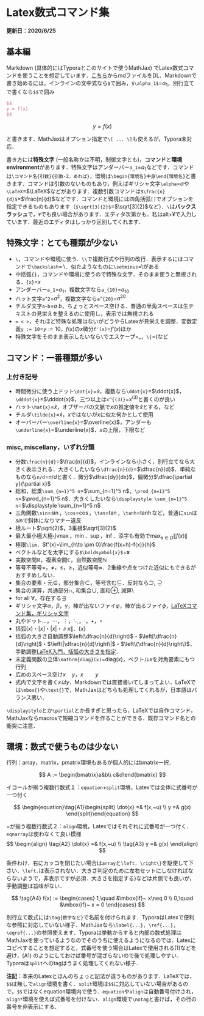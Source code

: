# Latex数式コマンド集

**更新日：2020/6/25**

## 基本編

Markdown (具体的にはTyporaとこのサイトで使うMathJax) でLatex数式コマンドを使うことを想定しています．[こちら](./md/tips/latexMath.md)からmdファイルをDL．Markdownで書き始めるには，インラインの文中式なら`$`で囲み，`$\alpha_1$`=$\alpha_1$，別行立てで書くなら`$$`で囲み

```latex
$$
y = f(x)
$$
```

$$
y = f(x)
$$

と書きます．MathJaxはオプション指定で`\[ ... \]`も使えるが，Typora未対応．

書き方には**特殊文字** (一般名称かは不明，制御文字とも)，**コマンド**と**環境environment**があります．特殊文字はアンダーバー`a_1`=$a_1$などです．コマンドは`\コマンド名{引数}{引数-2，あれば}`，環境は`\begin{環境名}中身\end{環境名}`と書きます．コマンドは引数のないものもあり，例えばギリシャ文字`\alpha`=$\alpha$や`\LaTeX`=$\LaTeX$などがあります．複数引数コマンドは`$\frac{n}{d}$`=$\frac{n}{d}$などです．コマンドと環境には四角括弧`[]`でオプションを指定できるものもあります（`$\sqrt[3]{2}$`=$\sqrt[3]{2}$など）．`\`は**バックスラッシュ**で，`¥`でも良い場合があります．エディタ次第かも．私はalt+¥で入力しています．最近のエディタはしっかり区別してくれます．

## 特殊文字：とても種類が少ない

- `\`，コマンドや環境に使う．`\\`で複数行式や行列の改行．表示するにはコマンドで`\backslash`=$\backslash$．似たようなものに`\setminus`=$\setminus$がある
- 中括弧`{}`，コマンドや環境に使うので特殊な文字．そのまま使うと無視される．`{x}`=${x}$
- アンダーバー`a_1`=$a_1$，複数文字なら`a_{10}`=$a_{10}$
- ハット文字`a^2`=$a^2$，複数文字なら`a^{20}`=$a^{20}$
- チルダ文字`a~b`=$a~b$，ちょっとスペース空ける．普通の半角スペースは生テキストの見栄えを整えるのに使用し，表示では無視される
- `= < >`，それほど特殊な処理はないがどうやらLatexが見栄えを調整．変数定義`y := 10`=$y := 10$，$f(x)$の$x$微分`f'(x)`=$f'(x)$ほか
- 特殊文字をそのまま表示したいなら`\`でエスケープ=$\_$，`\{`=$\{$など

## コマンド：一番種類が多い

### 上付き記号

- 時間微分に使う上ドット`\dot{x}`=$\dot{x}$，複数なら`\ddot{x}`=$\ddot{x}$，`\dddot{x}`=$\dddot{x}$，三つ以上は`x^{(3)}`=$x^{(3)}$と書くのが良い
- ハット`\hat{x}`=$\hat{x}$，オブザーバの文脈で$x$の推定値を$\hat{x}$とする，など
- チルダ`\tilde{x}`=$\tilde{x}$，$x$ではないが$x$に似た何かとして使用
- オーバーバー`\overline{x}`=$\overline{x}$，アンダーも`\underline{x}`=$\underline{x}$．$x$の上限，下限など

### misc, miscellany，いずれ分類

- 分数`\frac{n}{d}`=$\frac{n}{d}$，インラインなら小さく，別行立てなら大きく表示される．大きくしたいなら`\dfrac{n}{d}`=$\dfrac{n}{d}$．単純なものなら`n/d`=$n/d$と書く．微分$\dfrac{dy}{dx}$，偏微分$\dfrac{\partial y}{\partial x}$
- 総和，総乗`\sum_{n=1}^5 n`=$\sum_{n=1}^5 n$，`\prod_{n=1}^5 n`=$\prod_{n=1}^5 n$．大きくしたいなら`\displaystyle \sum_{n=1}^5 n`=$\displaystyle \sum_{n=1}^5 n$
- 三角関数`\sin`=$\sin$，`\cos`=$\cos$，`\tan`=$\tan$，`\tanh`=$\tanh$など，普通に`sin`は$sin$で斜体になりマナー違反
- 根ルート$\sqrt{2}$，3乗根$\sqrt[3]{2}$
- 最大最小極大極小$\max$，$\min$．$\sup$，$\inf$．添字も有効で$\displaystyle \max_{x \in D}\|f(x)\|$
- 極限`\lim`．$f'(x)=\lim_{h\to \pm 0}\frac{f(x+h)-f(x)}{h}$
- ベクトルなどを太字にする`$\boldsymbol{x}$`=$\boldsymbol{x}$
- 実数空間$\mathbb{R}$，複素空間$\mathbb{C}$，自然数空間$\mathbb{N}$
- 等号不等号$=$，$\neq$，$\leq$，$\geq$，近似等号$\approx$．2重線や点をつけた近似にもできるがおすすめしない．
- 集合の要素・元$\in$，部分集合$\subset$，等号含む$\subseteq$．反対なら$\supset,~\supseteq$
- 集合の演算，共通部分$\cap$, 和集合$\cup$, 直和$\oplus$, 減算$\setminus$
- for all $\forall$，存在する$\exists$
- ギリシャ文字$\alpha$，$\beta$，$\gamma$，棒が出ないファイ$\varphi$，棒が出るファイ$\phi$，[LaTeXコマンド集，ギリシャ文字](http://www.latex-cmd.com/special/greek.html)
- 丸やドット$\dots$，$\cdots$，$\vdots$，$\ddots$，$\cdot$，$\bullet$，$\circ$
- 括弧$(x)$・$[x]$・$|x|$・$\| x\|$．$\{ x\}$
- 括弧の大きさ自動調整$\left(\dfrac{n}{d}\right)$・$\left[\dfrac{n}{d}\right]$・$\left\|\dfrac{n}{d}\right\|$・$\left\{\dfrac{n}{d}\right\}$，手動調整[LaTeX入門，括弧の大きさを指定](https://medemanabu.net/latex/bracket/)．
- 未定義関数の立体`\mathrm{diag}(x)`=$\mathrm{diag}(x)$，ベクトル$x$を対角要素にもつ行列
- 広めのスペース空け$x\quad y$，$x\qquad y$
- 式内で文字を書く$xはy$．Markdownでは直接書いてしまってよい．LaTeXでは`\mbox{}`や`\text{}`で，MathJaxはどちらも処理してくれるが，日本語はバランス悪い．

`\displaystyle`とか`\partial`とか長すぎと思ったら，LaTeXでは自作コマンド，MathJaxならmacrosで短縮コマンドを作ることができる．既存コマンド名との衝突に注意．

## 環境：数式で使うものは少ない

行列：array，matrix，pmatrix環境もあるが個人的にはbmatrix一択．

$$
A := \begin{bmatrix}a&b\\ c&d\end{bmatrix}
$$

イコールが揃う複数行数式１：`equation`+`split`環境，Latexでは全体に式番号が一つ付く

$$
\begin{equation}\tag{A1}\begin{split}
\dot{x} =& f(x,~u) \\
y =& g(x)
\end{split}\end{equation}
$$

=が揃う複数行数式２：`align`環境，Latexではそれぞれに式番号が一つ付く．`eqnarray`は使わなくて良い模様
$$
\begin{align}
\tag{A2} \dot{x} =& f(x,~u) \\
\tag{A3} y =& g(x)
\end{align}
$$

条件わけ．右にカッコを閉じたい場合は`array`と`\left. \right\}`を駆使して下さい．`\left.`は表示されない．大きさ判定のために左右セットにしなければならないようで，非表示ですが必須．大きさを指定する$\bigr\}$などは片側でも良いが，手動調整は旨味がない．

$$
\tag{A4} f(x) :=
\begin{cases}
1,\quad &\mbox{if}~ x\neq 0 \\
0,\quad &\mbox{if}~ x = 0
\end{cases}
$$

別行立て数式には`\tag{数字など}`で名前を付けられます．TyporaはLatexで便利な参照に対応していない様子．MathJaxなら`\label{...}, \ref{...}, \eqref{...}`の参照使えます．Typoraは挙動からすると内部の数式処理はMathJaxを使っているようなのでそのうちに使えるようになるのでは．Latexにコピペすることを想定すると，式番号を使う場合はLatexで使用される(1)などを避け，(A1) のようにしておけば番号が混ざらないので後で処理しやすい．Typoraは`split`へのtagはうまく処理してくれない様子．

**注記**：本来のLatexとほんのちょっと記法が違うものがあります．LaTeXでは，`$$`は無しで`align`環境を書く．`split`環境は`$$`に対応していない場合があるので，`$$`ではなくequation環境内で使う．`equation`や`align`は自動番号付けされ，`align*`環境を使えば式番号を付けない．`align`環境で`\notag`と書けば，その行の番号を非表示にする．